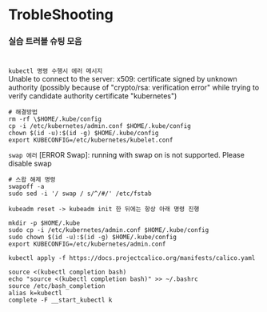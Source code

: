 # TrobleShooting

### 실습 트러블 슈팅 모음  
#

`kubectl 명령 수행시 에러 메시지`  
Unable to connect to the server: x509: certificate signed by unknown authority (possibly because of "crypto/rsa: verification error" while trying to verify candidate authority certificate "kubernetes")
```
# 해결방법
rm -rf \$HOME/.kube/config
cp -i /etc/kubernetes/admin.conf $HOME/.kube/config
chown $(id -u):$(id -g) $HOME/.kube/config
export KUBECONFIG=/etc/kubernetes/kubelet.conf
```

`swap 에러`
[ERROR Swap]: running with swap on is not supported. Please disable swap

```
# 스왑 해제 명령
swapoff -a
sudo sed -i '/ swap / s/^/#/' /etc/fstab
```


`kubeadm reset -> kubeadm init 한 뒤에는 항상 아래 명령 진행`

```
mkdir -p $HOME/.kube
sudo cp -i /etc/kubernetes/admin.conf $HOME/.kube/config
sudo chown $(id -u):$(id -g) $HOME/.kube/config
export KUBECONFIG=/etc/kubernetes/admin.conf
```
```
kubectl apply -f https://docs.projectcalico.org/manifests/calico.yaml
```
```
source <(kubectl completion bash)
echo "source <(kubectl completion bash)" >> ~/.bashrc
source /etc/bash_completion
alias k=kubectl
complete -F __start_kubectl k
```
